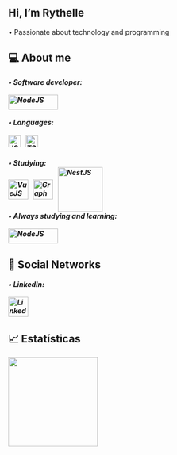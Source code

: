## Hi, I’m Rythelle

•	Passionate about technology and programming

## 💻 About me

<div style="display: inline_block">
  <h5>
  •	Software developer:
  &nbsp<br/><br/><img align="center" height="30" alt="NodeJS" width="100" src="https://img.shields.io/badge/Node.js-43853D?style=for-the-badge&logo=node.js&logoColor=white"><br/><br/>
  •	Languages:
  &nbsp<br/><br/><img align="center" height="25" width="25" alt="JS" src="https://cdn.jsdelivr.net/gh/devicons/devicon/icons/javascript/javascript-original.svg">
  &nbsp&nbsp<img align="center" height="25" width="25" alt="TS" src="https://cdn.jsdelivr.net/gh/devicons/devicon/icons/typescript/typescript-original.svg">
  </h5>
</div>

<div style="display: inline_block">
  <h5>
  •	Studying:
  &nbsp<br/><img align="center" height="40" width="40" alt="VueJS" src="https://cdn.jsdelivr.net/gh/devicons/devicon/icons/vuejs/vuejs-original-wordmark.svg">
  &nbsp&nbsp<img align="center" height="40" width="40" alt="GraphQL" src="https://cdn.jsdelivr.net/gh/devicons/devicon/icons/graphql/graphql-plain.svg">
  &nbsp&nbsp<img align="center" height="90" width="90" alt="NestJS" src="https://cdn.jsdelivr.net/gh/devicons/devicon/icons/nestjs/nestjs-plain-wordmark.svg"><br/>
  •	Always studying and learning:
  &nbsp<br/><br/><img align="center" height="30" alt="NodeJS" width="100" src="https://img.shields.io/badge/Node.js-43853D?style=for-the-badge&logo=node.js&logoColor=white""><br/>
  </h5>
</div>

## 🧭 Social Networks

<div style="display: inline_block">
  <h5>
  •	LinkedIn:</br></br>
  <a href="https://www.linkedin.com/in/rythellecp20/" target="_blank">
  <img align="center" height="40" width="40" alt="LinkedIn" src="https://cdn.jsdelivr.net/gh/devicons/devicon/icons/linkedin/linkedin-original.svg">
  </a>
  </h5>
</div>

## 📈 Estatísticas

<div style="display: inline_block">
  <a href="https://github.com/rythelle"><img height="180em" src="https://github-readme-stats.vercel.app/api/top-langs/?username=rythelle&layout=compact&langs_count=7&theme=blue"/>
</div>
